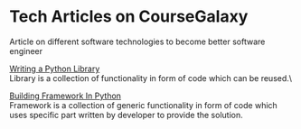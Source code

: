# Tech Articles on CourseGalaxy
Article on different software technologies to become better software engineer

[Writing a Python Library](http://coursegalaxy.com/python/writing-library.html)\
Library is a collection of functionality in form of code which can be reused.\

[Building Framework In Python](http://coursegalaxy.com/python/framework.html)\
Framework is a collection of generic functionality in form of code which uses specific part written by developer to provide the solution.

